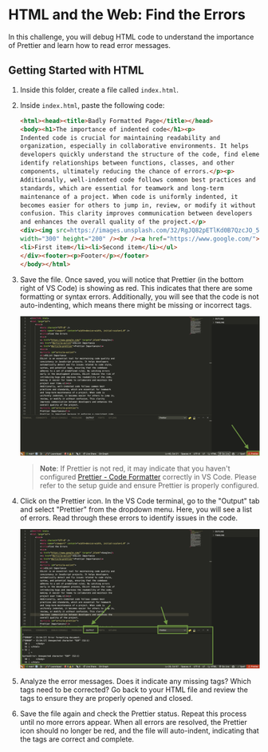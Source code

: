 
# HTML and the Web: Find the Errors

In this challenge, you will debug HTML code to understand the importance of Prettier and learn how to read error messages.

## Getting Started with HTML

1. Inside this folder, create a file called `index.html`.
2. Inside `index.html`, paste the following code:

   ```html
   <html><head><title>Badly Formatted Page</title></head>
   <body><h1>The importance of indented code</h1><p>
   Indented code is crucial for maintaining readability and
   organization, especially in collaborative environments. It helps
   developers quickly understand the structure of the code, find element, and nested elements. Proper indentation visually separates different blocks of code, making it easier to
   identify relationships between functions, classes, and other
   components, ultimately reducing the chance of errors.</p><p>
   Additionally, well-indented code follows common best practices and
   standards, which are essential for teamwork and long-term
   maintenance of a project. When code is uniformly indented, it
   becomes easier for others to jump in, review, or modify it without
   confusion. This clarity improves communication between developers
   and enhances the overall quality of the project.</p>
   <div><img src=https://images.unsplash.com/32/RgJQ82pETlKd0B7QzcJO_5912578701_92397ba76c_b.jpg?q=80&w=1024&auto=format&fit=crop&ixlib=rb-4.0.3&ixid=M3wxMjA3fDB8MHxwaG90by1wYWdlfHx8fGVufDB8fHx8fA%3D%3D
   width="300" height="200" /><br /><a href="https://www.google.com/">Google Here <br /></a><ul>
   <li>First item</li><li>Second item</li></ul>
   </div><footer><p>Footer</p></footer>
   </body></html>

   ```

3. Save the file. Once saved, you will notice that Prettier (in the bottom right of VS Code) is showing as red. This indicates that there are some formatting or syntax errors. Additionally, you will see that the code is not auto-indenting, which means there might be missing or incorrect tags.

   ![Prettier Red](./assets/prettier-red.png)

   > **Note**: If Prettier is not red, it may indicate that you haven't configured [Prettier - Code Formatter](https://marketplace.visualstudio.com/items?itemName=esbenp.prettier-vscode) correctly in VS Code. Please refer to the setup guide and ensure Prettier is properly configured.

4. Click on the Prettier icon. In the VS Code terminal, go to the "Output" tab and select "Prettier" from the dropdown menu. Here, you will see a list of errors. Read through these errors to identify issues in the code.

   ![Prettier Terminal](./assets/prettier-treminal.png)

5. Analyze the error messages. Does it indicate any missing tags? Which tags need to be corrected? Go back to your HTML file and review the tags to ensure they are properly opened and closed.

6. Save the file again and check the Prettier status. Repeat this process until no more errors appear. When all errors are resolved, the Prettier icon should no longer be red, and the file will auto-indent, indicating that the tags are correct and complete.
